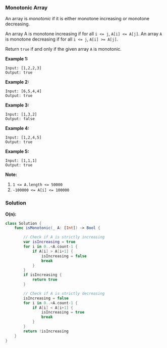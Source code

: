 
### Monotonic Array

An array is *monotonic* if it is either monotone increasing or monotone decreasing.

An array A is monotone increasing if for all `i <= j`, `A[i] <= A[j]`.  An array `A` is monotone decreasing if for all `i <= j`, `A[i] >= A[j]`.

Return `true` if and only if the given array `A` is monotonic.

__Example 1:__
```
Input: [1,2,2,3]
Output: true
```
__Example 2:__
```
Input: [6,5,4,4]
Output: true
```
__Example 3:__
```
Input: [1,3,2]
Output: false
```
__Example 4:__
```
Input: [1,2,4,5]
Output: true
```
__Example 5:__
```
Input: [1,1,1]
Output: true
```

__Note:__
1. `1 <= A.length <= 50000`
2. `-100000 <= A[i] <= 100000`

### Solution
__O(n):__
```Swift
class Solution {
    func isMonotonic(_ A: [Int]) -> Bool {

        // Check if A is strictly increasing
        var isIncreasing = true
        for i in 0..<A.count-1 {
            if A[i] > A[i+1] {
                isIncreasing = false
                break
            }
        }
        if isIncreasing {
            return true
        }

        // Check if A is strictly decreasing
        isIncreasing = false
        for i in 0..<A.count-1 {
            if A[i] < A[i+1] {
                isIncreasing = true
                break
            }
        }
        return !isIncreasing
    }
}
```